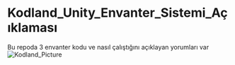 # Kodland_Unity_Envanter_Sistemi_Açıklaması
Bu repoda 3 envanter kodu ve nasıl çalıştığını açıklayan yorumları var
<image src="https://cdn.dribbble.com/userupload/4047012/file/still-932ceba742023ad35d2e82d2ba6ba4bf.png" alt="Kodland_Picture">
